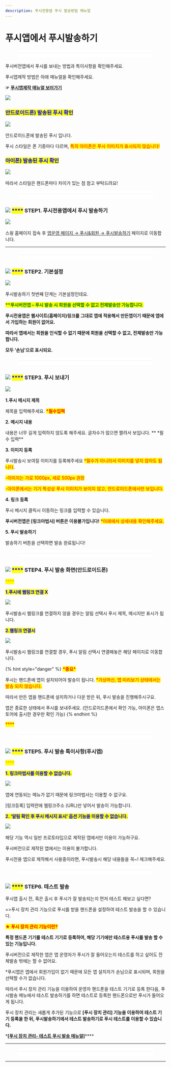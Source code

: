 ```yaml
---
description: 푸시전용앱 푸시 발송방법 매뉴얼
---
```


# 푸시앱에서 푸시발송하기

<figure><img src="../../../.gitbook/assets/구분선 (2).PNG" alt=""><figcaption></figcaption></figure>

푸시버전앱에서 푸시를 보내는 방법과 특이사항을 확인해주세요.

푸시앱제작 방법은 아래 매뉴얼을 확인해주세요.

**☞** [**푸시앱제작 매뉴얼 보러가기**](../../v2/appbasic/pushapp.md)

![](https://wp.swing2app.co.kr/wp-content/uploads/2018/10/%EC%8A%A4%EC%9C%99%EA%B3%B5%EC%8B%9D%EC%95%B1-%ED%91%B8%EC%8B%9C%EB%A9%94%EC%8B%9C%EC%A7%80-KR.png)

### <mark style="color:blue;">**안드로이드폰) 발송된 푸시 확인**</mark>

![](https://wp.swing2app.co.kr/wp-content/uploads/2019/11/%EC%9D%B4%EB%AF%B8%EC%A7%80-1.png)

안드로이드폰에 발송된 푸시 입니다.

푸시 스타일은 폰 기종마다 다르며, <mark style="color:red;">특히 아이폰은 푸시 이미지가 표시되지 않습니다!</mark>

<mark style="color:red;"></mark>

### <mark style="color:blue;">**아이폰) 발송된 푸시 확인**</mark>

![](https://wp.swing2app.co.kr/wp-content/uploads/2019/11/%EC%95%84%EC%9D%B4%ED%8F%B0-%ED%91%B8%EC%8B%9C%EB%B0%9C%EC%86%A1%ED%99%94%EB%A9%B4.png)

따라서 스타일은 핸드폰마다 차이가 있는 점 참고 부탁드려요!

<figure><img src="../../../.gitbook/assets/구분선 (2).PNG" alt=""><figcaption></figcaption></figure>

### <mark style="color:blue;"></mark>![](https://wp.swing2app.co.kr/wp-content/uploads/2020/04/%EB%8B%A8%EB%9D%BD1-1.png) <mark style="color:blue;">****</mark> STEP1. **푸시전용앱에서 푸시 발송하기**

![](https://wp.swing2app.co.kr/wp-content/uploads/2019/11/%ED%91%B8%EC%8B%9C%EC%95%B1-%ED%91%B8%EC%8B%9C%EB%B0%9C%EC%86%A11.png)

스윙 홈페이지 접속 후 [앱운영 페이지 → 푸시&회원 → 푸시발송하기](http://www.swing2app.co.kr/view/push) 페이지로 이동합니다.

***

<figure><img src="../../../.gitbook/assets/구분선 (2).PNG" alt=""><figcaption></figcaption></figure>

### <mark style="color:blue;"></mark>![](https://wp.swing2app.co.kr/wp-content/uploads/2020/04/%EB%8B%A8%EB%9D%BD1-1.png) <mark style="color:blue;">****</mark> STEP2. 기본설정

![](https://wp.swing2app.co.kr/wp-content/uploads/2019/11/%ED%91%B8%EC%8B%9C%EB%B2%84%EC%A0%84%EC%95%B1-%ED%91%B8%EC%8B%9C%EB%B0%9C%EC%86%A13.png)

푸시발송하기 첫번째 단계는 기본설정인데요.

<mark style="color:green;">**\*\*푸시버전앱 – 푸시 발송 시 회원을 선택할 수 없고 전체발송만 가능합니다.**</mark>

**푸시전용앱은 웹사이트(홈페이지)링크를 그대로 앱에 적용해서 만든앱이기 때문에 앱에서 가입하는 회원이 없어요.​**

**따라서 앱에서는 회원을 인식할 수 없기 때문에 회원을 선택할 수 없고, 전체발송만 가능합니다.**

**모두 ‘손님’으로 표시되요.**

<figure><img src="../../../.gitbook/assets/구분선 (2).PNG" alt=""><figcaption></figcaption></figure>

### ![](https://wp.swing2app.co.kr/wp-content/uploads/2020/04/%EB%8B%A8%EB%9D%BD1-1.png) <mark style="color:blue;">****</mark> STEP3. 푸시 보내기

![](https://wp.swing2app.co.kr/wp-content/uploads/2019/11/%ED%91%B8%EC%8B%9C%EB%B2%84%EC%A0%84%EC%95%B1-%ED%91%B8%EC%8B%9C%EB%B0%9C%EC%86%A1.png)

**1.푸시 메시지 제목**

제목을 입력해주세요. <mark style="color:red;">**\*필수입력**</mark>

**2. 메시지 내용**

내용은 너무 길게 입력하지 않도록 해주세요. 글자수가 많으면 짤려서 보입니다. ** **<mark style="color:red;">**\*필수 입력**</mark>

**3. 이미지 등록**

푸시발송시 보여질 이미지를 등록해주세요 <mark style="color:red;">\*필수가 아니라서 이미지를 넣지 않아도 됩니다</mark>.

<mark style="color:red;">-이미지는 가로 1000px, 세로 500px 권장</mark>

<mark style="color:red;">-아이폰에서는 기기 특성상 푸시 이미지가 보이지 않고, 안드로이드폰에서만 보입니다.</mark>

**4. 링크 등록**

푸시 메시지 클릭시 이동하는 링크를 입력할 수 있습니다.

**푸시버전앱은 \[링크마법사] 버튼은 이용불가입니다!** <mark style="color:red;">\*아래에서 상세내용 확인해주세요.</mark>

**5. 푸시 발송하기**

발송하기 버튼을 선택하면 발송 완료됩니다!

<figure><img src="../../../.gitbook/assets/구분선 (2).PNG" alt=""><figcaption></figcaption></figure>

### <mark style="color:blue;"></mark>![](https://wp.swing2app.co.kr/wp-content/uploads/2020/04/%EB%8B%A8%EB%9D%BD1-1.png) <mark style="color:blue;">****</mark> STEP4. 푸시 발송 화면(안드로이드폰)

<mark style="color:orange;">****</mark>

<mark style="color:blue;">**1.푸시에 웹링크 연결 X**</mark>

![](https://wp.swing2app.co.kr/wp-content/uploads/2019/11/%EB%85%B9%ED%99%94\_2021\_04\_02\_18\_14\_31\_444.gif)

푸시발송시 웹링크를 연결하지 않을 경우는 알림 선택시 푸시 제목, 메시지만 표시가 됩니다.&#x20;



<mark style="color:blue;">**2.웹링크 연결시**</mark>&#x20;

![](https://wp.swing2app.co.kr/wp-content/uploads/2019/11/%EB%85%B9%ED%99%94\_2019\_11\_06\_18\_04\_54\_939.gif)

푸시발송시 웹링크를 연결할 경우, 푸시 알림 선택시 연결해놓은 해당 페이지로 이동합니다.

{% hint style="danger" %}
<mark style="color:red;">**\*중요\***</mark>

푸시는 핸드폰에 앱이 설치되어야 발송이 됩니다. <mark style="color:red;">\*가상머신, 앱 미리보기 상태에서는 발송 되지 않습니다.</mark>

따라서 만든 앱을 핸드폰에 설치하거나 다운 받은 뒤, 푸시 발송을 진행해주시구요.

앱은 종료한 상태에서 푸시를 보내주세요.  (안드로이드폰에서 확인 가능, 아이폰은 앱스토어에 출시한 경우만 확인 가능)
{% endhint %}

<mark style="color:red;">****</mark>

<figure><img src="../../../.gitbook/assets/구분선 (2).PNG" alt=""><figcaption></figcaption></figure>

### <mark style="color:blue;"></mark>![](https://wp.swing2app.co.kr/wp-content/uploads/2020/04/%EB%8B%A8%EB%9D%BD1-1.png) <mark style="color:blue;">****</mark> STEP5. 푸시 발송 특이사항(푸시앱)

<mark style="color:orange;">****</mark>

<mark style="color:blue;">**1. 링크마법사를 이용할 수 없습니다.**</mark>

![](https://wp.swing2app.co.kr/wp-content/uploads/2019/11/%ED%91%B8%EC%8B%9C6\_19.09.png)

앱에 연동되는 메뉴가 없기 때문에 링크마법사는 이용할 수 없구요.

\[링크등록] 입력란에 웹링크주소 (URL)만 넣어서 발송이 가능합니다.



<mark style="color:blue;">**2. ‘알림 확인 후 푸시 메시지 표시’ 옵션 기능을 이용할 수 없습니다.**</mark>

![](https://wp.swing2app.co.kr/wp-content/uploads/2019/11/%ED%91%B8%EC%8B%9C%EB%B2%84%EC%A0%84%EC%95%B1-%ED%91%B8%EC%8B%9C%EB%B0%9C%EC%86%A12.png)

해당 기능 역시 일반 프로토타입으로 제작된 앱에서만 이용이 가능하구요.

푸시버전으로 제작된 앱에서는 이용이 불가합니다.

푸시전용 앱으로 제작해서 사용중이라면, 푸시발송시 해당 내용들을 꼭\~! 체크해주세요.

<figure><img src="../../../.gitbook/assets/구분선 (2).PNG" alt=""><figcaption></figcaption></figure>

### <mark style="color:blue;"></mark>![](https://wp.swing2app.co.kr/wp-content/uploads/2020/04/%EB%8B%A8%EB%9D%BD1-1.png) <mark style="color:blue;">****</mark> STEP6. 테스트 발송

푸시앱 출시 전, 혹은 출시 후 푸시가 잘 발송되는지 먼저 테스트 해보고 싶다면?

\=>푸시 장치 관리 기능으로 푸시를 받을 핸드폰을 설정하여 테스트 발송을 할 수 있습니다.&#x20;



<mark style="color:red;">**★ 푸시 장치 관리 기능이란?**</mark>

**특정 핸드폰 기기를 테스트 기기로 등록하여, 해당 기기에만 테스트용 푸시를 발송 할 수 있는 기능입니다.**

푸시버전으로 제작한 앱은 앱 운영자가 푸시가 잘 들어오는지 테스트를 하고 싶어도 전체발송 밖에는 할 수 없어요.

\*푸시앱은 앱에서 회원가입이 없기 때문에 모든 앱 설치자가 손님으로 표시되며, 회원을 선택할 수가 없습니다.

따라서 푸시 장치 관리 기능을 이용하여 운영자 핸드폰을 테스트 기기로 등록 한다음, 푸시발송 메뉴에서 테스트 발송하기를 하면 테스트로 등록한 핸드폰으로만 푸시가 들어오게 됩니다.

푸시 장치 관리는 새롭게 추가된 기능으로 **\[푸시 장치 관리] 기능을 이용하여 테스트 기기 등록을 한 뒤, 푸시발송하기에서 테스트 발송하기로 푸시 테스트를 이용할 수 있습니다.**

\*[**\[푸시 장치 관리- 테스트 푸시 발송 매뉴얼\]**](https://documentation.swing2app.co.kr/manual/appmanage/pushmember/pushtest)****

****

<figure><img src="../../../.gitbook/assets/구분선 (2).PNG" alt=""><figcaption></figcaption></figure>

****
